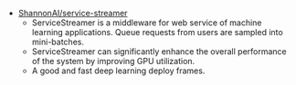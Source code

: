 

- [ShannonAI/service-streamer](https://github.com/ShannonAI/service-streamer)
    - ServiceStreamer is a middleware for web service of machine learning applications. Queue requests from users are sampled into mini-batches. 
    - ServiceStreamer can significantly enhance the overall performance of the system by improving GPU utilization.
    - A good and fast deep learning deploy frames.


